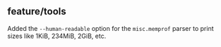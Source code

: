 ## feature/tools

Added the `--human-readable` option for the `misc.memprof` parser to print
sizes like 1KiB, 234MiB, 2GiB, etc.
